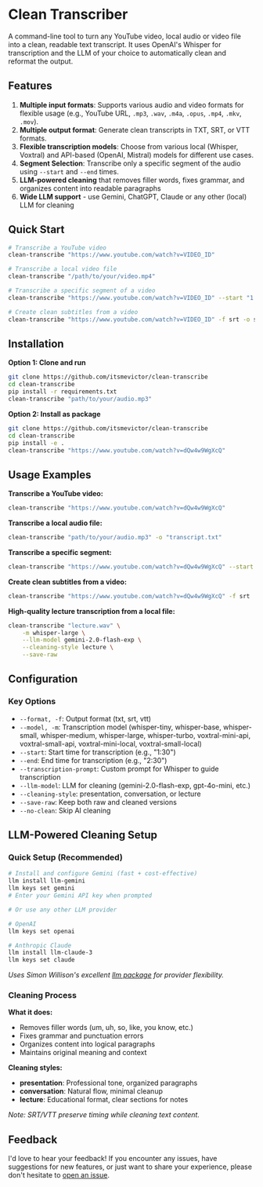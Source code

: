 # Clean Transcriber

A command-line tool to turn any YouTube video, local audio or video file into a clean, readable text transcript. It uses OpenAI's Whisper for transcription and the LLM of your choice to automatically clean and reformat the output.

## Features

1. **Multiple input formats**: Supports various audio and video formats for flexible usage (e.g., YouTube URL, `.mp3`, `.wav`, `.m4a`, `.opus`, `.mp4`, `.mkv`, `.mov`).
2. **Multiple output format**: Generate clean transcripts in TXT, SRT, or VTT formats.
3. **Flexible transcription models**: Choose from various local (Whisper, Voxtral) and API-based (OpenAI, Mistral) models for different use cases.
4. **Segment Selection**: Transcribe only a specific segment of the audio using `--start` and `--end` times.
5. **LLM-powered cleaning** that removes filler words, fixes grammar, and organizes content into readable paragraphs
6. **Wide LLM support** - use Gemini, ChatGPT, Claude or any other (local) LLM for cleaning

## Quick Start

```bash
# Transcribe a YouTube video
clean-transcribe "https://www.youtube.com/watch?v=VIDEO_ID"

# Transcribe a local video file
clean-transcribe "/path/to/your/video.mp4"

# Transcribe a specific segment of a video
clean-transcribe "https://www.youtube.com/watch?v=VIDEO_ID" --start "1:30" --end "2:30"

# Create clean subtitles from a video
clean-transcribe "https://www.youtube.com/watch?v=VIDEO_ID" -f srt -o subtitles.srt
```

## Installation

**Option 1: Clone and run**
```bash
git clone https://github.com/itsmevictor/clean-transcribe
cd clean-transcribe
pip install -r requirements.txt
clean-transcribe "path/to/your/audio.mp3"
```

**Option 2: Install as package**
```bash
git clone https://github.com/itsmevictor/clean-transcribe
cd clean-transcribe
pip install -e .
clean-transcribe "https://www.youtube.com/watch?v=dQw4w9WgXcQ"   
```

## Usage Examples

**Transcribe a YouTube video:**
```bash
clean-transcribe "https://www.youtube.com/watch?v=dQw4w9WgXcQ"
```

**Transcribe a local audio file:**
```bash
clean-transcribe "path/to/your/audio.mp3" -o "transcript.txt"
```

**Transcribe a specific segment:**
```bash
clean-transcribe "https://www.youtube.com/watch?v=dQw4w9WgXcQ" --start "00:01:30" --end "00:02:30"
```

**Create clean subtitles from a video:**
```bash
clean-transcribe "https://www.youtube.com/watch?v=dQw4w9WgXcQ" -f srt
```

**High-quality lecture transcription from a local file:**
```bash
clean-transcribe "lecture.wav" \
    -m whisper-large \
    --llm-model gemini-2.0-flash-exp \
    --cleaning-style lecture \
    --save-raw
```

## Configuration

### Key Options
- `--format, -f`: Output format (txt, srt, vtt)
- `--model, -m`: Transcription model (whisper-tiny, whisper-base, whisper-small, whisper-medium, whisper-large, whisper-turbo, voxtral-mini-api, voxtral-small-api, voxtral-mini-local, voxtral-small-local)
- `--start`: Start time for transcription (e.g., "1:30")
- `--end`: End time for transcription (e.g., "2:30")
- `--transcription-prompt`: Custom prompt for Whisper to guide transcription
- `--llm-model`: LLM for cleaning (gemini-2.0-flash-exp, gpt-4o-mini, etc.)
- `--cleaning-style`: presentation, conversation, or lecture
- `--save-raw`: Keep both raw and cleaned versions
- `--no-clean`: Skip AI cleaning

## LLM-Powered Cleaning Setup

### Quick Setup (Recommended)
```bash
# Install and configure Gemini (fast + cost-effective)
llm install llm-gemini
llm keys set gemini
# Enter your Gemini API key when prompted

# Or use any other LLM provider

# OpenAI
llm keys set openai

# Anthropic Claude  
llm install llm-claude-3
llm keys set claude
```

*Uses Simon Willison's excellent [llm package](https://github.com/simonw/llm) for provider flexibility.*

### Cleaning Process

**What it does:**
- Removes filler words (um, uh, so, like, you know, etc.)
- Fixes grammar and punctuation errors  
- Organizes content into logical paragraphs
- Maintains original meaning and context

**Cleaning styles:**
- **presentation**: Professional tone, organized paragraphs
- **conversation**: Natural flow, minimal cleanup
- **lecture**: Educational format, clear sections for notes

*Note: SRT/VTT preserve timing while cleaning text content.*

## Feedback

I'd love to hear your feedback! If you encounter any issues, have suggestions for new features, or just want to share your experience, please don't hesitate to [open an issue](https://github.com/itsmevictor/clean-transcribe/issues).
